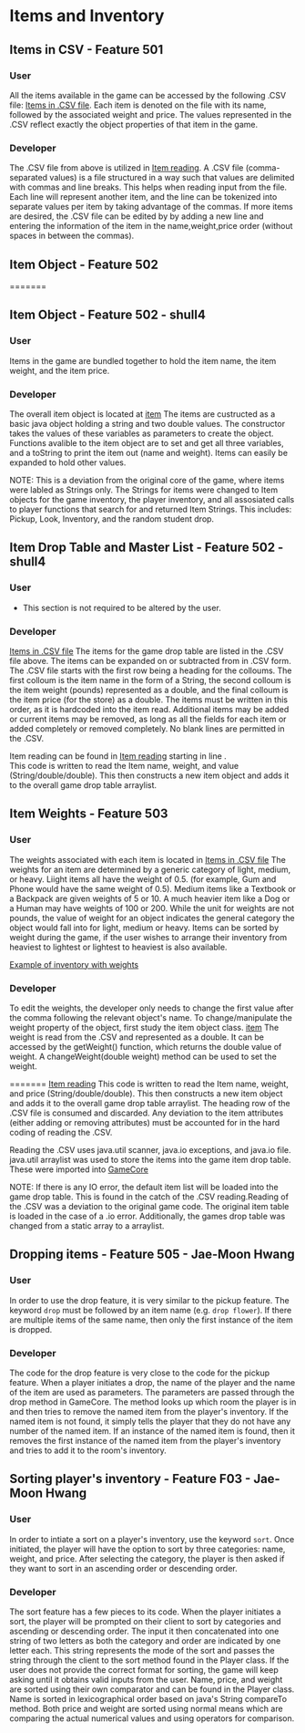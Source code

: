 # Items and Inventory

## Items in CSV - Feature 501
### User
All the items available in the game can be accessed by the following .CSV file:
[Items in .CSV file](./src/items.csv).
Each item is denoted on the file with its name, followed by the associated weight and price. The values represented in the .CSV reflect exactly the object properties of that item in the game. 

### Developer
The .CSV file from above is utilized in 
[Item reading](./src/GameCore.java).
A .CSV file (comma-separated values) is a file structured in a way such that values are delimited with commas and line breaks. This helps when reading input from the file. Each line will represent another item, and the line can be tokenized into separate values per item by taking advantage of the commas. If more items are desired, the .CSV file can be edited by by adding a new line and entering the information of the item in the name,weight,price order (without spaces in between the commas).


## Item Object - Feature 502
=======

## Item Object - Feature 502 - shull4
### User
Items in the game are bundled together to hold the item name, the item weight, and the item price.

### Developer
The overall item object is located at
[item](./src/items.java)
The items are custructed as a basic java object holding a string and two double values.  The constructor takes the values of these variables as parameters to create the object.  Functions avalible to the item object are to set and get all three variables, and a toString to print the item out (name and weight). Items can easily be expanded to hold other values. 

NOTE:  This is a deviation from the original core of the game, where items were labled as Strings only.  The Strings for items were changed to Item objects for the game inventory, the player inventory, and all assosiated calls to player functions that search for and returned Item Strings. This includes:  Pickup, Look, Inventory, and the random student drop.

## Item Drop Table and Master List - Feature 502 - shull4
### User
- This section is not required to be altered by the user.
### Developer
[Items in .CSV file](./src/items.csv)
The items for the game drop table are listed in the .CSV file above.  The items can be expanded on or subtracted from in .CSV form.  The .CSV file starts with the first row being a heading for the colloums.  The first colloum is the item name in the form of a String, the second colloum is the item weight (pounds) represented as a double, and the final colloum is the item price (for the store) as a double. The items must be written in this order, as it is hardcoded into the item read. Additional items may be added or current items may be removed, as long as all the fields for each item or added completely or removed completely. No blank lines are permitted in the .CSV.

Item reading can be found in 
[Item reading](./src/GameCore.java) starting in line .  
This code is written to read the Item name, weight, and value (String/double/double).  This then constructs a new item object and adds it to the overall game drop table arraylist.


## Item Weights - Feature 503
### User
The weights associated with each item is located in
[Items in .CSV file](./src/items.csv)
The weights for an item are determined by a generic category of light, medium, or heavy. Liight items all have the weight of 0.5. (for example, Gum and Phone would have the same weight of 0.5). Medium items like a Textbook or a Backpack are given weights of 5 or 10. A much heavier item like a Dog or a Human may have weights of 100 or 200. While the unit for weights are not pounds, the value of weight for an object indicates the general category the object would fall into for light, medium or heavy. Items can be sorted by weight during the game, if the user wishes to arrange their inventory from heaviest to lightest or lightest to heaviest is also available.

[Example of inventory with weights](./Weights.png)

### Developer
To edit the weights, the developer only needs to change the first value after the comma following the relevant object's name. To change/manipulate the weight property of the object, first study the item object class.
[item](./src/items.java)
The weight is read from the .CSV and represented as a double. It can be accessed by the getWeight() function, which returns the double value of weight. A changeWeight(double weight) method can be used to set the weight.

=======
[Item reading](./src/GameCore.java) 
This code is written to read the Item name, weight, and price (String/double/double).  This then constructs a new item object and adds it to the overall game drop table arraylist.  The heading row of the .CSV file is consumed and discarded. Any deviation to the item attributes (either adding or removing attributes) must be accounted for in the hard coding of reading the .CSV. 

Reading the .CSV uses java.util scanner, java.io exceptions, and java.io file. java.util arraylist was used to store the items into the game item drop table.  These were imported into [GameCore](./src/GameCore.java)

NOTE:  If there is any IO error, the default item list will be loaded into the game drop table. This is found in the catch of the .CSV reading.Reading of the .CSV was a deviation to the original game code.  The original item table is loaded in the case of a .io error. Additionally, the games drop table was changed from a static array to a arraylist. 


## Dropping items - Feature 505 - Jae-Moon Hwang
### User
In order to use the drop feature, it is very similar to the pickup feature. The keyword `drop` must be followed by an item name (e.g. `drop flower`). If there are multiple items of the same name, then only the first instance of the item is dropped.
### Developer
The code for the drop feature is very close to the code for the pickup feature. When a player initiates a drop, the name of the player and the name of the item are used as parameters. The parameters are passed through the drop method in GameCore. The method looks up which room the player is in and then tries to remove the named item from the player's inventory. If the named item is not found, it simply tells the player that they do not have any number of the named item. If an instance of the named item is found, then it removes the first instance of the named item from the player's inventory and tries to add it to the room's inventory.

## Sorting player's inventory - Feature F03 - Jae-Moon Hwang
### User
In order to intiate a sort on a player's inventory, use the keyword `sort`. Once initiated, the player will have the option to sort by three categories: name, weight, and price. After selecting the category, the player is then asked if they want to sort in an ascending order or descending order.
### Developer
The sort feature has a few pieces to its code. When the player initiates a sort, the player will be prompted on their client to sort by categories and ascending or descending order. The input it then concatenated into one string of two letters as both the category and order are indicated by one letter each. This string represents the mode of the sort and passes the string through the client to the sort method found in the Player class. If the user does not provide the correct format for sorting, the game will keep asking until it obtains valid inputs from the user. Name, price, and weight are sorted using their own comparator and can be found in the Player class. Name is sorted in lexicographical order based on java's String compareTo method. Both price and weight are sorted using normal means which are comparing the actual numerical values and using operators for comparison.
